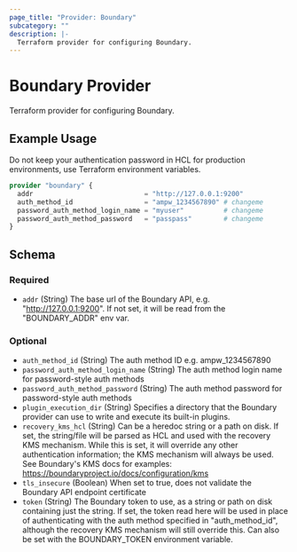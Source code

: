 ```yaml
---
page_title: "Provider: Boundary"
subcategory: ""
description: |-
  Terraform provider for configuring Boundary.
---
```


# Boundary Provider

Terraform provider for configuring Boundary.

## Example Usage

Do not keep your authentication password in HCL for production environments, use Terraform environment variables.

```terraform
provider "boundary" {
  addr                            = "http://127.0.0.1:9200"
  auth_method_id                  = "ampw_1234567890" # changeme
  password_auth_method_login_name = "myuser"          # changeme
  password_auth_method_password   = "passpass"        # changeme
}
```

<!-- schema generated by tfplugindocs -->
## Schema

### Required

- `addr` (String) The base url of the Boundary API, e.g. "http://127.0.0.1:9200". If not set, it will be read from the "BOUNDARY_ADDR" env var.

### Optional

- `auth_method_id` (String) The auth method ID e.g. ampw_1234567890
- `password_auth_method_login_name` (String) The auth method login name for password-style auth methods
- `password_auth_method_password` (String) The auth method password for password-style auth methods
- `plugin_execution_dir` (String) Specifies a directory that the Boundary provider can use to write and execute its built-in plugins.
- `recovery_kms_hcl` (String) Can be a heredoc string or a path on disk. If set, the string/file will be parsed as HCL and used with the recovery KMS mechanism. While this is set, it will override any other authentication information; the KMS mechanism will always be used. See Boundary's KMS docs for examples: https://boundaryproject.io/docs/configuration/kms
- `tls_insecure` (Boolean) When set to true, does not validate the Boundary API endpoint certificate
- `token` (String) The Boundary token to use, as a string or path on disk containing just the string. If set, the token read here will be used in place of authenticating with the auth method specified in "auth_method_id", although the recovery KMS mechanism will still override this. Can also be set with the BOUNDARY_TOKEN environment variable.